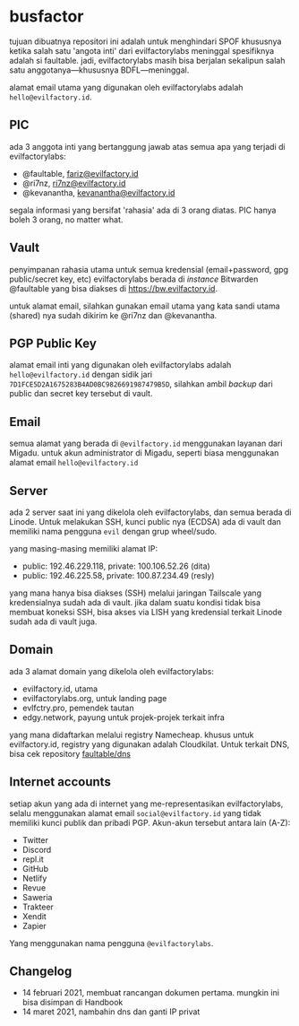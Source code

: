 # busfactor

tujuan dibuatnya repositori ini adalah untuk menghindari SPOF khususnya ketika salah satu 'angota inti'
dari evilfactorylabs meninggal spesifiknya adalah si faultable. jadi, evilfactorylabs masih bisa berjalan
sekalipun salah satu anggotanya—khususnya BDFL—meninggal.

alamat email utama yang digunakan oleh evilfactorylabs adalah `hello@evilfactory.id`.

## PIC

ada 3 anggota inti yang bertanggung jawab atas semua apa yang terjadi di evilfactorylabs:

- @faultable, fariz@evilfactory.id
- @ri7nz, ri7nz@evilfactory.id
- @kevanantha, kevanantha@evilfactory.id

segala informasi yang bersifat 'rahasia' ada di 3 orang diatas. PIC hanya boleh 3 orang, no matter what.

## Vault

penyimpanan rahasia utama untuk semua kredensial (email+password, gpg public/secret key, etc) evilfactorylabs
berada di *instance* Bitwarden @faultable yang bisa diakses di https://bw.evilfactory.id.

untuk alamat email, silahkan gunakan email utama yang kata sandi utama (shared) nya sudah
dikirim ke @ri7nz dan @kevanantha.

## PGP Public Key

alamat email inti yang digunakan oleh evilfactorylabs adalah `hello@evilfactory.id` dengan sidik jari
`7D1FCE5D2A1675283B4AD0BC9826691987479B5D`, silahkan ambil *backup* dari public dan secret key tersebut di vault.

## Email

semua alamat yang berada di `@evilfactory.id` menggunakan layanan dari Migadu. untuk akun administrator di Migadu,
seperti biasa menggunakan alamat email `hello@evilfactory.id`

## Server

ada 2 server saat ini yang dikelola oleh evilfactorylabs, dan semua berada di Linode. Untuk melakukan SSH, kunci
public nya (ECDSA) ada di vault dan memiliki nama pengguna `evil` dengan grup wheel/sudo.

yang masing-masing memiliki alamat IP:

- public: 192.46.229.118, private: 100.106.52.26 (dita)
- public: 192.46.225.58, private: 100.87.234.49 (resly)

yang mana hanya bisa diakses (SSH) melalui jaringan Tailscale yang kredensialnya sudah ada di vault. jika dalam suatu
kondisi tidak bisa membuat koneksi SSH, bisa akses via LISH yang kredensial terkait Linode sudah ada di vault juga.

## Domain

ada 3 alamat domain yang dikelola oleh evilfactorylabs:

- evilfactory.id, utama
- evilfactorylabs.org, untuk landing page
- evlfctry.pro, pemendek tautan
- edgy.network, payung untuk projek-projek terkait infra

yang mana didaftarkan melalui registry Namecheap. khusus untuk evilfactory.id, registry yang digunakan
adalah Cloudkilat. Untuk terkait DNS, bisa cek repository [faultable/dns](https://github.com/faultable/dns)

## Internet accounts

setiap akun yang ada di internet yang me-representasikan evilfactorylabs, selalu menggunakan alamat
email `social@evilfactory.id` yang tidak memiliki kunci publik dan pribadi PGP. Akun-akun tersebut antara lain (A-Z):

- Twitter
- Discord
- repl.it
- GitHub
- Netlify
- Revue
- Saweria
- Trakteer
- Xendit
- Zapier

Yang menggunakan nama pengguna `@evilfactorylabs`.

## Changelog

- 14 februari 2021, membuat rancangan dokumen pertama. mungkin ini bisa disimpan di Handbook
- 14 maret 2021, nambahin dns dan ganti IP privat
